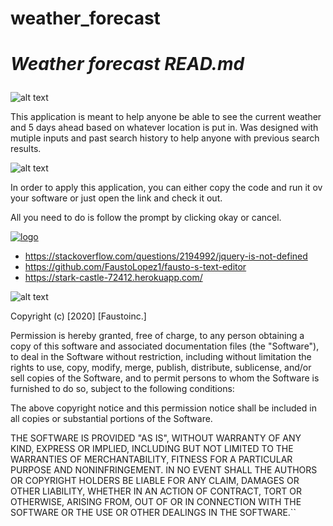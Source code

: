 # weather_forecast
<head>
<h1>
    <meta charset="UTF-8" />

***Weather forecast READ.md*** 
</h1>
</head>

![alt text](https://img.shields.io/badge/Description-green)


This application is meant to help anyone be able to see the current weather and 5 days ahead based on whatever location is put in. Was designed with mutiple inputs and past search history to help anyone with previous search results.


![alt text](https://img.shields.io/badge/Usage-green)

In order to apply this application, you can either copy the code and run it ov your software or just open the link and check it out.

All you need to do is follow the prompt by clicking okay or cancel.


<a href="LINK_TO_REPO">
<img src=https://media.giphy.com/media/4jYtfI0HNg9AUOPKUk/giphy.gif alt="logo">








- https://stackoverflow.com/questions/2194992/jquery-is-not-defined
- https://github.com/FaustoLopez1/fausto-s-text-editor
- https://stark-castle-72412.herokuapp.com/

![alt text](https://img.shields.io/badge/License-green)

Copyright (c) [2020] [Faustoinc.] 


Permission is hereby granted, free of charge, to any person obtaining a copy
of this software and associated documentation files (the "Software"), to deal
in the Software without restriction, including without limitation the rights
to use, copy, modify, merge, publish, distribute, sublicense, and/or sell
copies of the Software, and to permit persons to whom the Software is
furnished to do so, subject to the following conditions:

The above copyright notice and this permission notice shall be included in all
copies or substantial portions of the Software.

THE SOFTWARE IS PROVIDED "AS IS", WITHOUT WARRANTY OF ANY KIND, EXPRESS OR
IMPLIED, INCLUDING BUT NOT LIMITED TO THE WARRANTIES OF MERCHANTABILITY,
FITNESS FOR A PARTICULAR PURPOSE AND NONINFRINGEMENT. IN NO EVENT SHALL THE
AUTHORS OR COPYRIGHT HOLDERS BE LIABLE FOR ANY CLAIM, DAMAGES OR OTHER
LIABILITY, WHETHER IN AN ACTION OF CONTRACT, TORT OR OTHERWISE, ARISING FROM,
OUT OF OR IN CONNECTION WITH THE SOFTWARE OR THE USE OR OTHER DEALINGS IN THE
SOFTWARE.``
